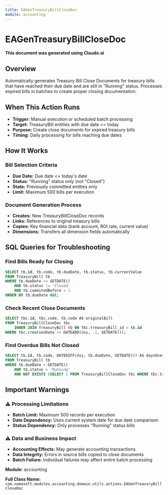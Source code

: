 ```yaml
---
title: EAGenTreasuryBillCloseDoc
module: accounting
---
```


<div class='entity-flows'>

# EAGenTreasuryBillCloseDoc

**This document was generated using Claude.ai**

## Overview

Automatically generates Treasury Bill Close Documents for treasury bills that have reached their due date and are still in "Running" status. Processes expired bills in batches to create proper closing documentation.

## When This Action Runs

- **Trigger:** Manual execution or scheduled batch processing
- **Target:** TreasuryBill entities with due date <= today
- **Purpose:** Create close documents for expired treasury bills
- **Timing:** Daily processing for bills reaching due dates

## How It Works

### Bill Selection Criteria
- **Due Date:** Due date <= today's date
- **Status:** "Running" status only (not "Closed")
- **State:** Previously committed entities only
- **Limit:** Maximum 500 bills per execution

### Document Generation Process
- **Creates:** New TreasuryBillCloseDoc records
- **Links:** References to original treasury bills
- **Copies:** Key financial data (bank account, ROI rate, current value)
- **Dimensions:** Transfers all dimension fields automatically

## SQL Queries for Troubleshooting

### Find Bills Ready for Closing
```sql
SELECT tb.id, tb.code, tb.dueDate, tb.status, tb.currentValue
FROM TreasuryBill tb
WHERE tb.dueDate <= GETDATE()
    AND tb.status != 'Closed'
    AND tb.commitedBefore = 1
ORDER BY tb.dueDate ASC;
```

### Check Recent Close Documents
```sql
SELECT tbc.id, tbc.code, tb.code AS originalBill
FROM TreasuryBillCloseDoc tbc
    INNER JOIN TreasuryBill tb ON tbc.treasuryBill_id = tb.id
WHERE tbc.creationDate >= DATEADD(day, -1, GETDATE());
```

### Find Overdue Bills Not Closed
```sql
SELECT tb.id, tb.code, DATEDIFF(day, tb.dueDate, GETDATE()) AS daysOverdue
FROM TreasuryBill tb
WHERE tb.dueDate < GETDATE()
    AND tb.status = 'Running'
    AND NOT EXISTS (SELECT 1 FROM TreasuryBillCloseDoc tbc WHERE tbc.treasuryBill_id = tb.id);
```

## Important Warnings

### ⚠️ Processing Limitations
- **Batch Limit:** Maximum 500 records per execution
- **Date Dependency:** Uses current system date for due date comparison
- **Status Dependency:** Only processes "Running" status bills

### ⚠️ Data and Business Impact
- **Accounting Effects:** May generate accounting transactions
- **Data Integrity:** Errors in source bills copied to close documents
- **Batch Failure:** Individual failures may affect entire batch processing

**Module:** accounting

**Full Class Name:** `com.namasoft.modules.accounting.domain.utils.actions.EAGenTreasuryBillCloseDoc`

</div>

